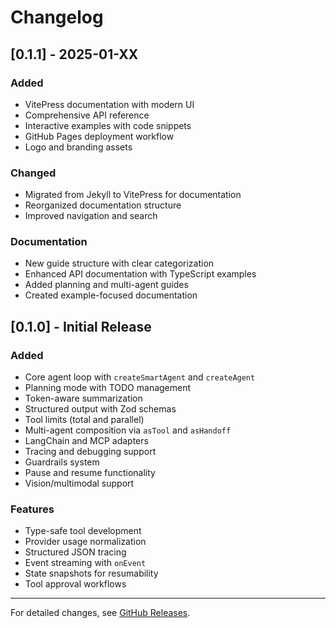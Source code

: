 # Changelog

## [0.1.1] - 2025-01-XX

### Added
- VitePress documentation with modern UI
- Comprehensive API reference
- Interactive examples with code snippets
- GitHub Pages deployment workflow
- Logo and branding assets

### Changed
- Migrated from Jekyll to VitePress for documentation
- Reorganized documentation structure
- Improved navigation and search

### Documentation
- New guide structure with clear categorization
- Enhanced API documentation with TypeScript examples
- Added planning and multi-agent guides
- Created example-focused documentation

## [0.1.0] - Initial Release

### Added
- Core agent loop with `createSmartAgent` and `createAgent`
- Planning mode with TODO management
- Token-aware summarization
- Structured output with Zod schemas
- Tool limits (total and parallel)
- Multi-agent composition via `asTool` and `asHandoff`
- LangChain and MCP adapters
- Tracing and debugging support
- Guardrails system
- Pause and resume functionality
- Vision/multimodal support

### Features
- Type-safe tool development
- Provider usage normalization
- Structured JSON tracing
- Event streaming with `onEvent`
- State snapshots for resumability
- Tool approval workflows

---

For detailed changes, see [GitHub Releases](https://github.com/Cognipeer/agent-sdk/releases).

